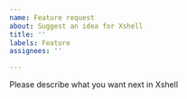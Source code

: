 ```yaml
---
name: Feature request
about: Suggest an idea for Xshell
title: ''
labels: Feature
assignees: ''

---
```


Please describe what you want next in Xshell

